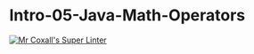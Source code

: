 # Intro-05-Java-Math-Operators
[![Mr Coxall's Super Linter](https://github.com/ICS4U-Programming-Sophie-Student/Intro-05-Java-Math-Operators/workflows/Mr%20Coxall's%20Super%20Linter/badge.svg)](https://github.com/ICS4U-Programming-Sophie-Student/Intro-05-Java-Math-Operators/actions/)
